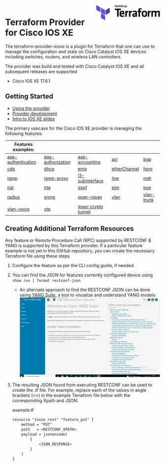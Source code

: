 <a href="https://terraform.io">
    <img src=".github/terraform_logo.svg" alt="Terraform logo" title="Terraform" align="right" height="50" />
</a>

# Terraform Provider for Cisco IOS XE

The terraform-provider-iosxe is a plugin for Terraform that one can use to manage the configuration and state on Cisco Catalyst IOS XE devices including switches, routers, and wireless LAN controllers.

The provider was build and tested with Cisco Catalyst IOS XE and all subsequent releases are supported
- Cisco IOS XE 17.6.1

## Getting Started

- [Using the provider](docs/index.md)
- [Provider development](./DEVELOPMENT.md)
- [Intro to IOS XE slides](docs/resources/intro_to_terraform_video.pdf)


The primary usecase for the Cisco IOS XE provider is managing the following features:

| Features examples: |  |  |  |  | 
| ---- | ---- |---- |---- |---- |
| [aaa-authentication](./examples/examples_tf/aaa-authentication.tf)  | [aaa-authorization](./examples/examples_tf/aaa-authorization.tf)  | [aaa-accounting](./examples/examples_tf/aaa-accounting.tf)  | [acl](./examples/examples_tf/acl.tf)  | [bgp](./examples/examples_tf/bgp.tf)  |
| [cdp](./examples/examples_tf/cdp.tf)  | [dhcp](./examples/examples_tf/dhcp.tf)  | [emp](./examples/examples_tf/emp.tf)  | [etherChannel](./examples/examples_tf/etherChannel.tf)  | [hsrp](./examples/examples_tf/hsrp.tf)  
| [igmp](./examples/examples_tf/igmp.tf)  | [igmp-proxy](./examples/examples_tf/igmp-proxy.tf)  | [l3-subinterface](./examples/examples_tf/l3-subinterface.tf)  | [line](./examples/examples_tf/line.tf)  | [mdt](./examples/examples_tf/mdt.tf)  |
| [nat](./examples/examples_tf/nat.tf)  | [ntp](./examples/examples_tf/ntp.tf)  | [ospf](./examples/examples_tf/ospf.tf)  | [pim](./examples/examples_tf/pim.tf)  | [poe](./examples/examples_tf/poe.tf)  | 
| [radius](./examples/examples_tf/radius.tf)  | [snmp](./examples/examples_tf/snmp.tf)  | [span-rspan](./examples/examples_tf/span-rspan.tf)  | [vlan](./examples/examples_tf/vlan.tf)  | [vlan-trunk](./examples/examples_tf/vlan-trunk.tf)  | 
| [vlan-voice](./examples/examples_tf/vlan-voice.tf)  | [vtp](./examples/examples_tf/vtp.tf) | [ipsec crypto tunnel](./examples/examples_tf/crypto-tunnel.tf) |

## Creating Additional Terraform Resources
Any feature or Remote Procedure Call (RPC) supported by RESTCONF & YANG is supported by this Terraform provider. If a particular feature example is not yet in this GitHub repository, you can create the necessary Terraform file using these steps
1.	Configure the feature as per the CLI config guide, if needed.
1.	You can find the JSON for features currently configured device using `show run | format restconf-json`
    -	An alternate approach to find the RESTCONF JSON can be done using [YANG Suite](https://github.com/CiscoDevNet/yangsuite), a tool to visualize and understand YANG models
    ![](restconf_with_yang_suite.gif)
1.  The resulting JSON found from executing RESTCONF can be used to create the .tf file. For example, replace each of the values in angle brackets (<>) in the example Terraform file below with the corresponding Xpath and JSON:

    example.tf
    ```
    resource "iosxe_rest" "feature_put" {
        method = "PUT"
        path   = <RESTCONF_XPATH>
        payload = jsonencode(    
            {
                <JSON_RESPONSE>
            }
        )
    }
    ```
